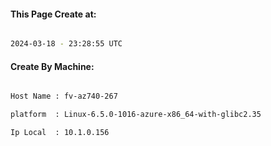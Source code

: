 
   
#### This Page Create at:

```bash

2024-03-18 - 23:28:55 UTC

```

#### Create By Machine:

```bash

Host Name : fv-az740-267

platform  : Linux-6.5.0-1016-azure-x86_64-with-glibc2.35

Ip Local  : 10.1.0.156

```

